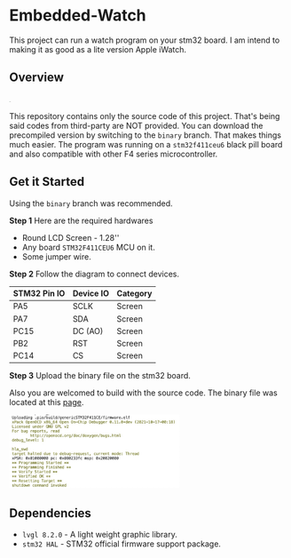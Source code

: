 # Embedded-Watch
This project can run a watch program on your stm32 board. I am intend to making it as good as a lite version Apple iWatch.



## Overview

<img src="./asset/readme_overview.gif" alt="image" style="zoom:5%;" />



This repository contains only the source code of this project. That's being said codes from third-party are NOT provided. You can download the precompiled version by switching to the `binary` branch. That makes things much easier. The program was running on a `stm32f411ceu6` black pill board and also compatible with other F4 series microcontroller.



## Get it Started



Using the `binary` branch was recommended. 



**Step 1** Here are the required hardwares

- Round LCD Screen - 1.28''
- Any board `STM32F411CEU6` MCU on it.
- Some jumper wire.



**Step 2** Follow the diagram to connect devices.

| STM32 Pin IO | Device IO | Category |
| ------------ | --------- | -------- |
| PA5          | SCLK      | Screen   |
| PA7          | SDA       | Screen   |
| PC15         | DC (AO)   | Screen   |
| PB2          | RST       | Screen   |
| PC14         | CS        | Screen   |



**Step 3** Upload the binary file on the stm32 board.

Also you are welcomed to build with the source code. The binary file was located at this [page]().



<img src="./asset/readme_start_upload.jpg" alt="image2" style="zoom:30%;" />









## Dependencies

- `lvgl 8.2.0` - A light weight graphic library.
- `stm32 HAL` - STM32 official firmware support package.





